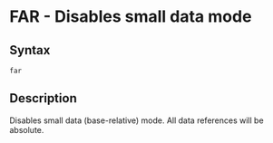 # FAR - Disables small data mode

## Syntax
```assembly
far
```

## Description
Disables small data (base-relative) mode. All data references will be absolute.